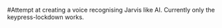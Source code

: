 #Attempt at creating a voice recognising Jarvis like AI. Currently only the keypress-lockdown works.
